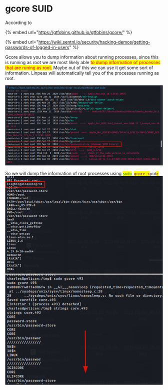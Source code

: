 # gcore SUID

According to&#x20;

{% embed url="https://gtfobins.github.io/gtfobins/gcore/" %}

{% embed url="https://wiki.sentnl.io/security/hacking-demos/getting-passwords-of-logged-in-users" %}

Gcore allows you to dump information about running processes, since this is running as root we are most likely able <mark style="color:red;">to dump information of processes that are runing as root.</mark> Maybe out of this we can use it get some sort of information. Linpeas will automatically tell you of the processes running as root.&#x20;

![](<../../../../.gitbook/assets/image (2).png>)

So we will dump the information of root processes using <mark style="color:green;">`sudo`</mark>` `<mark style="color:purple;">`gcore <`</mark>`pid`<mark style="color:purple;">`>`</mark>![](<../../../../.gitbook/assets/image (54).png>)![](<../../../../.gitbook/assets/image (61).png>)
